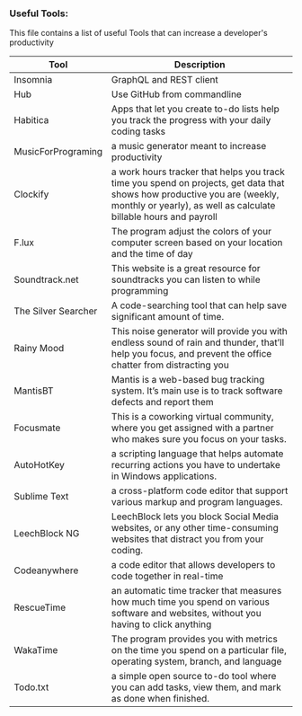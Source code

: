 ### Useful Tools:
This file contains a list of useful Tools that can increase a developer's productivity

| Tool                | Description                                                                                                                                                                                   |
|---------------------|-----------------------------------------------------------------------------------------------------------------------------------------------------------------------------------------------|
| Insomnia            | GraphQL and REST client                                                                                                                                                                       |
| Hub                 | Use GitHub from commandline                                                                                                                                                                   |
| Habitica            | Apps that let you create to-do lists help you track the progress with your daily coding tasks                                                                                                 |
| MusicForPrograming  | a music generator meant to increase productivity                                                                                                                                              |
| Clockify            | a work hours tracker that helps you track time you spend on projects, get data that shows how productive you are (weekly, monthly or yearly), as well as calculate billable hours and payroll |
| F.lux               | The program adjust the colors of your computer screen based on your location and the time of day                                                                                              |
| Soundtrack.net      | This website is a great resource for soundtracks you can listen to while programming                                                                                                          |
| The Silver Searcher | A code-searching tool that can help save significant amount of time.                                                                                                                          |
| Rainy Mood          | This noise generator will provide you with endless sound of rain and thunder, that’ll help you focus, and prevent the office chatter from distracting you                                     |
| MantisBT            | Mantis is a web-based bug tracking system. It’s main use is to track software defects and report them                                                                                         |
| Focusmate           | This is a coworking virtual community, where you get assigned with a partner who makes sure you focus on your tasks.                                                                          |
| AutoHotKey          | a scripting language that helps automate recurring actions you have to undertake in Windows applications.                                                                                     |
| Sublime Text        | a cross-platform code editor that support various markup and program languages.                                                                                                               |
| LeechBlock NG       | LeechBlock lets you block Social Media websites, or any other time-consuming websites that distract you from your coding.                                                                     |
| Codeanywhere        | a code editor that allows developers to code together in real-time                                                                                                                            |
| RescueTime          | an automatic time tracker that measures how much time you spend on various software and websites, without you having to click anything                                                        |
| WakaTime            | The program provides you with metrics on the time you spend on a particular file, operating system, branch, and language                                                                      |
| Todo.txt            | a simple open source to-do tool where you can add tasks, view them, and mark as done when finished.                                                                                           |
